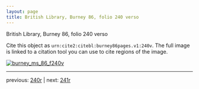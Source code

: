 ```yaml
---
layout: page
title: British Library, Burney 86, folio 240 verso
---
```


British Library, Burney 86, folio 240 verso

Cite this object as `urn:cite2:citebl:burney86pages.v1:240v`.  The full image is linked to a citation tool you can use to cite regions of the image.

[![burney_ms_86_f240v](http://www.homermultitext.org/iipsrv?IIIF=/project/homer/pyramidal/deepzoom/citebl/burney86imgs/v1/burney_ms_86_f240v.tif/full/800,/0/default.jpg)](http://www.homermultitext.org/ict2/?urn=urn:cite2:citebl:burney86imgs.v1:burney_ms_86_f240v) 

---

previous:  [240r](../240r/) | next: [241r](../241r/)